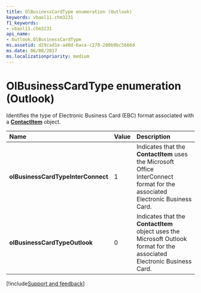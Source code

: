 ```yaml
---
title: OlBusinessCardType enumeration (Outlook)
keywords: vbaol11.chm3231
f1_keywords:
- vbaol11.chm3231
api_name:
- Outlook.OlBusinessCardType
ms.assetid: d29cad1e-a40d-6aca-c270-280b9bc5666d
ms.date: 06/08/2017
ms.localizationpriority: medium
---
```



# OlBusinessCardType enumeration (Outlook)

Identifies the type of Electronic Business Card (EBC) format associated with a **[ContactItem](Outlook.ContactItem.md)** object.



|Name|Value|Description|
|:-----|:-----|:-----|
| **olBusinessCardTypeInterConnect**|1|Indicates that the **ContactItem** uses the Microsoft Office InterConnect format for the associated Electronic Business Card.|
| **olBusinessCardTypeOutlook**|0|Indicates that the **ContactItem** object uses the Microsoft Outlook format for the associated Electronic Business Card.|

[!include[Support and feedback](~/includes/feedback-boilerplate.md)]